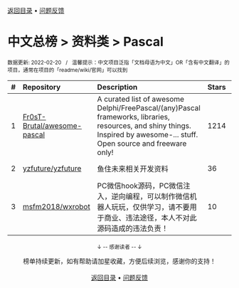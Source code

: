 <a href="https://github.com/GrowingGit/GitHub-Chinese-Top-Charts#github中文排行榜">返回目录</a> • <a href="/content/docs/feedback.md">问题反馈</a>

# 中文总榜 > 资料类 > Pascal
<sub>数据更新: 2022-02-20&nbsp;&nbsp;&nbsp;/&nbsp;&nbsp;&nbsp;温馨提示：中文项目泛指「文档母语为中文」OR「含有中文翻译」的项目，通常在项目的「readme/wiki/官网」可以找到</sub>

|#|Repository|Description|Stars|Updated|
|:-|:-|:-|:-|:-|
|1|[Fr0sT-Brutal/awesome-pascal](https://github.com/Fr0sT-Brutal/awesome-pascal)|A curated list of awesome Delphi/FreePascal/(any)Pascal frameworks, libraries, resources, and shiny things. Inspired by awesome-... stuff. Open source and freeware only!|1214|2021-12-09|
|2|[yzfuture/yzfuture](https://github.com/yzfuture/yzfuture)|鱼住未来相关开发资料|36|2021-12-24|
|3|[msfm2018/wxrobot](https://github.com/msfm2018/wxrobot)|PC微信hook源码，PC微信注入，逆向编程，可以制作微信机器人玩玩，仅供学习，请不要用于商业、违法途径，本人不对此源码造成的违法负责！|10|2022-02-11|

<div align="center">
    <p><sub>↓ -- 感谢读者 -- ↓</sub></p>
    榜单持续更新，如有帮助请加星收藏，方便后续浏览，感谢你的支持！
</div>

<br/>

<div align="center"><a href="https://github.com/GrowingGit/GitHub-Chinese-Top-Charts#github中文排行榜">返回目录</a> • <a href="/content/docs/feedback.md">问题反馈</a></div>
